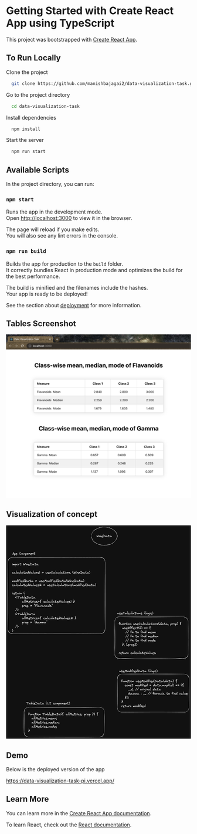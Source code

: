 # Getting Started with Create React App using TypeScript

This project was bootstrapped with [Create React App](https://github.com/facebook/create-react-app).

## To Run Locally

Clone the project

```bash
  git clone https://github.com/manishbajagai2/data-visualization-task.git
```

Go to the project directory

```bash
  cd data-visualization-task
```

Install dependencies

```bash
  npm install
```

Start the server

```bash
  npm run start
```


## Available Scripts

In the project directory, you can run:

### `npm start`

Runs the app in the development mode.\
Open [http://localhost:3000](http://localhost:3000) to view it in the browser.

The page will reload if you make edits.\
You will also see any lint errors in the console.

### `npm run build`

Builds the app for production to the `build` folder.\
It correctly bundles React in production mode and optimizes the build for the best performance.

The build is minified and the filenames include the hashes.\
Your app is ready to be deployed!

See the section about [deployment](https://facebook.github.io/create-react-app/docs/deployment) for more information.

## Tables Screenshot

![App Screenshot](https://raw.githubusercontent.com/manishbajagai2/data-visualization-task/main/public/images/Tables.png)

## Visualization of concept

![Concept](https://raw.githubusercontent.com/manishbajagai2/data-visualization-task/main/public/images/concept.png)

## Demo

Below is the deployed version of the app

https://data-visualization-task-pi.vercel.app/

## Learn More

You can learn more in the [Create React App documentation](https://facebook.github.io/create-react-app/docs/getting-started).

To learn React, check out the [React documentation](https://reactjs.org/).
